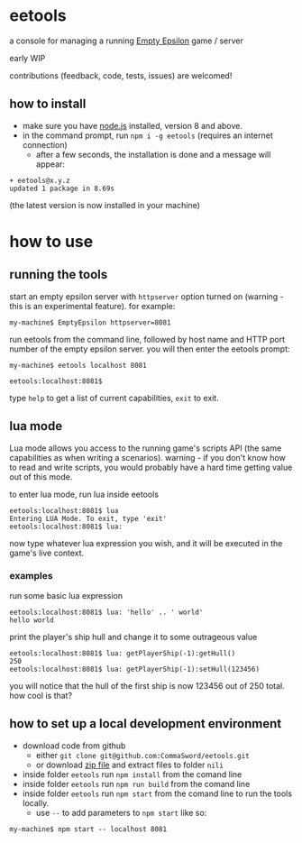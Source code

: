 # eetools
a console for managing a running [Empty Epsilon](http://daid.github.io/EmptyEpsilon/) game / server

early WIP

contributions (feedback, code, tests, issues) are welcomed!


## how to install 
 - make sure you have [node.js](https://nodejs.org/) installed, version 8 and above.
 - in the command prompt, run `npm i -g eetools` (requires an internet connection)
    - after a few seconds, the installation is done and a message will appear:
```commandline
+ eetools@x.y.z
updated 1 package in 8.69s
```
(the latest version is now installed in your machine)


# how to use

## running the tools
start an empty epsilon server with `httpserver` option turned on (warning - this is an experimental feature). for example:
```commandline
my-machine$ EmptyEpsilon httpserver=8081
```

run eetools from the command line, followed by host name and HTTP port number of the empty epsilon server.
you will then enter the eetools prompt:
```commandline
my-machine$ eetools localhost 8081

eetools:localhost:8081$ 
```
type `help` to get a list of current capabilities, `exit` to exit.

## lua mode
Lua mode allows you access to the running game's scripts API (the same capabilities as when writing a scenarios).
warning - if you don't know how to read and write scripts, you would probably have a hard time getting value out of this mode.

to enter lua mode, run lua inside eetools
```commandline
eetools:localhost:8081$ lua
Entering LUA Mode. To exit, type 'exit'
eetools:localhost:8081$ lua: 
```
now type whatever lua expression you wish, and it will be executed in the game's live context.
### examples
run some basic lua expression 
```commandline
eetools:localhost:8081$ lua: 'hello' .. ' world'
hello world
```
print the player's ship hull and change it to some outrageous value

```commandline
eetools:localhost:8081$ lua: getPlayerShip(-1):getHull()
250
eetools:localhost:8081$ lua: getPlayerShip(-1):setHull(123456)
```
you will notice that the hull of the first ship is now 123456 out of 250 total. how cool is that?

## how to set up a local development environment

 - download code from github
   - either `git clone git@github.com:CommaSword/eetools.git`
   - or download [zip file](https://github.com/CommaSword/eetools/archive/master.zip) and extract files to folder `nili`
 - inside folder `eetools` run `npm install` from the comand line
 - inside folder `eetools` run `npm run build` from the comand line
 - inside folder `eetools` run `npm start` from the comand line to run the tools locally. 
   - use `--` to add parameters to `npm start` like so: 
```commandline
my-machine$ npm start -- localhost 8081
```
